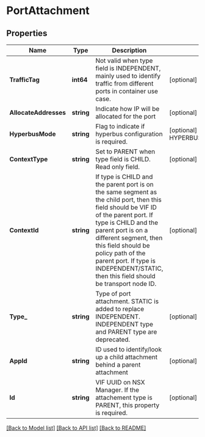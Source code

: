 # PortAttachment

## Properties
Name | Type | Description | Notes
------------ | ------------- | ------------- | -------------
**TrafficTag** | **int64** | Not valid when type field is INDEPENDENT, mainly used to identify traffic from different ports in container use case.  | [optional] [default to null]
**AllocateAddresses** | **string** | Indicate how IP will be allocated for the port | [optional] [default to null]
**HyperbusMode** | **string** | Flag to indicate if hyperbus configuration is required. | [optional] [default to HYPERBUS_MODE.DISABLE]
**ContextType** | **string** | Set to PARENT when type field is CHILD. Read only field. | [optional] [default to null]
**ContextId** | **string** | If type is CHILD and the parent port is on the same segment as the child port, then this field should be VIF ID of the parent port. If type is CHILD and the parent port is on a different segment, then this field should be policy path of the parent port. If type is INDEPENDENT/STATIC, then this field should be transport node ID.  | [optional] [default to null]
**Type_** | **string** | Type of port attachment. STATIC is added to replace INDEPENDENT. INDEPENDENT type and PARENT type are deprecated. | [optional] [default to null]
**AppId** | **string** | ID used to identify/look up a child attachment behind a parent attachment  | [optional] [default to null]
**Id** | **string** | VIF UUID on NSX Manager. If the attachement type is PARENT, this property is required. | [optional] [default to null]

[[Back to Model list]](../README.md#documentation-for-models) [[Back to API list]](../README.md#documentation-for-api-endpoints) [[Back to README]](../README.md)

